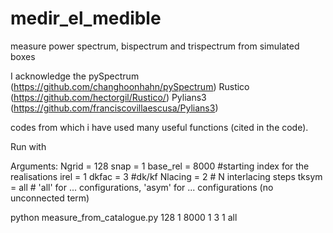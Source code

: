 # medir_el_medible
measure power spectrum, bispectrum and trispectrum from simulated boxes


I acknowledge the 
pySpectrum (https://github.com/changhoonhahn/pySpectrum)
Rustico (https://github.com/hectorgil/Rustico/)
Pylians3 (https://github.com/franciscovillaescusa/Pylians3) 

codes from which i have used many useful functions (cited in the code).

Run with

Arguments:
 Ngrid    = 128
 snap     = 1 
 base_rel = 8000 #starting index for the realisations
 irel     = 1
 dkfac    = 3    #dk/kf 
 Nlacing  = 2    # N interlacing steps
 tksym    = all  # 'all' for ... configurations, 'asym' for ... configurations (no unconnected term)

python measure_from_catalogue.py  128 1 8000 1 3 1 all
